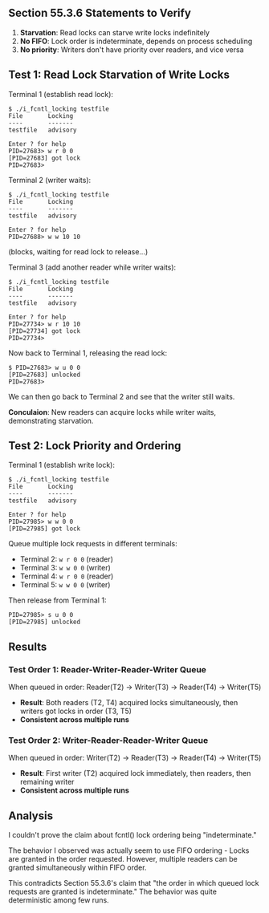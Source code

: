 ## Section 55.3.6 Statements to Verify

1. **Starvation**: Read locks can starve write locks indefinitely
2. **No FIFO**: Lock order is indeterminate, depends on process scheduling
3. **No priority**: Writers don't have priority over readers, and vice versa

## Test 1: Read Lock Starvation of Write Locks

Terminal 1 (establish read lock):
```
$ ./i_fcntl_locking testfile
File       Locking
----       -------
testfile   advisory

Enter ? for help
PID=27683> w r 0 0
[PID=27683] got lock
PID=27683>
```

Terminal 2 (writer waits):
```
$ ./i_fcntl_locking testfile
File       Locking
----       -------
testfile   advisory

Enter ? for help
PID=27688> w w 10 10

```
(blocks, waiting for read lock to release...)

Terminal 3 (add another reader while writer waits):
```
$ ./i_fcntl_locking testfile
File       Locking
----       -------
testfile   advisory

Enter ? for help
PID=27734> w r 10 10
[PID=27734] got lock
PID=27734>
```

Now back to Terminal 1, releasing the read lock:
```
$ PID=27683> w u 0 0
[PID=27683] unlocked
PID=27683>
```

We can then go back to Terminal 2 and see that the writer still waits.

**Conculaion**: New readers can acquire locks while writer waits, demonstrating starvation.


## Test 2: Lock Priority and Ordering

Terminal 1 (establish write lock):
```
$ ./i_fcntl_locking testfile
File       Locking
----       -------
testfile   advisory

Enter ? for help
PID=27985> w w 0 0
[PID=27985] got lock
```

Queue multiple lock requests in different terminals:
- Terminal 2: `w r 0 0` (reader)
- Terminal 3: `w w 0 0` (writer)
- Terminal 4: `w r 0 0` (reader)
- Terminal 5: `w w 0 0` (writer)

Then release from Terminal 1:
```
PID=27985> s u 0 0
[PID=27985] unlocked
```

## Results

### Test Order 1: Reader-Writer-Reader-Writer Queue
When queued in order: Reader(T2) -> Writer(T3) -> Reader(T4) -> Writer(T5)
- **Result**: Both readers (T2, T4) acquired locks simultaneously, then writers got locks in order (T3, T5)
- **Consistent across multiple runs**

### Test Order 2: Writer-Reader-Reader-Writer Queue
When queued in order: Writer(T2) -> Reader(T3) -> Reader(T4) -> Writer(T5)
- **Result**: First writer (T2) acquired lock immediately, then readers, then remaining writer
- **Consistent across multiple runs**


## Analysis

I couldn't prove the claim about fcntl() lock ordering being "indeterminate."

The behavior I observed was actually seem to use FIFO ordering - Locks are granted in the order requested. However, multiple readers can be granted simultaneously within FIFO order.

This contradicts Section 55.3.6's claim that "the order in which queued lock requests are granted is indeterminate." The behavior was quite deterministic among few runs.
